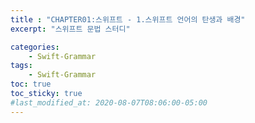 ```yaml
---
title : "CHAPTER01:스위프트 - 1.스위프트 언어의 탄생과 배경"
excerpt: "스위프트 문법 스터디"

categories:
    - Swift-Grammar
tags:
    - Swift-Grammar
toc: true
toc_sticky: true
#last_modified_at: 2020-08-07T08:06:00-05:00
---
```


